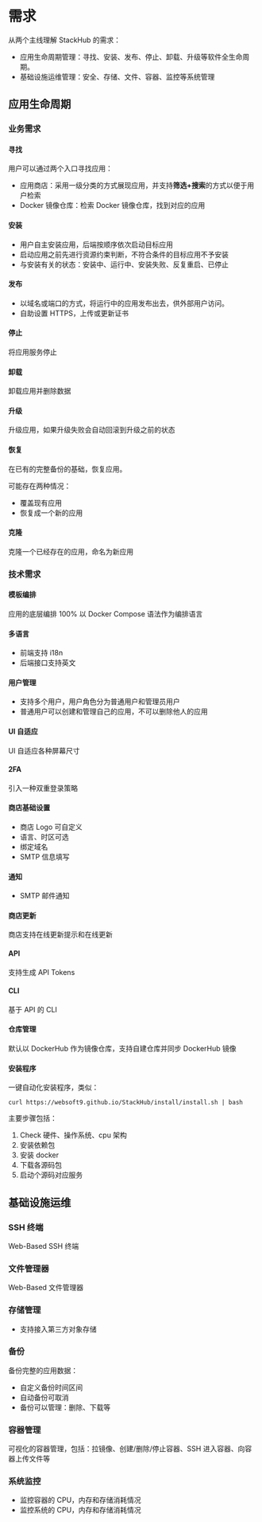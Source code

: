 # 需求

从两个主线理解 StackHub 的需求：

- 应用生命周期管理：寻找、安装、发布、停止、卸载、升级等软件全生命周期。
- 基础设施运维管理：安全、存储、文件、容器、监控等系统管理

## 应用生命周期

### 业务需求

#### 寻找

用户可以通过两个入口寻找应用：

- 应用商店：采用一级分类的方式展现应用，并支持**筛选+搜索**的方式以便于用户检索
- Docker 镜像仓库：检索 Docker 镜像仓库，找到对应的应用

#### 安装

- 用户自主安装应用，后端按顺序依次启动目标应用
- 启动应用之前先进行资源约束判断，不符合条件的目标应用不予安装
- 与安装有关的状态：安装中、运行中、安装失败、反复重启、已停止

#### 发布

- 以域名或端口的方式，将运行中的应用发布出去，供外部用户访问。
- 自助设置 HTTPS，上传或更新证书

#### 停止

将应用服务停止

#### 卸载

卸载应用并删除数据

#### 升级

升级应用，如果升级失败会自动回滚到升级之前的状态

#### 恢复

在已有的完整备份的基础，恢复应用。

可能存在两种情况：

- 覆盖现有应用
- 恢复成一个新的应用

#### 克隆

克隆一个已经存在的应用，命名为新应用

### 技术需求

#### 模板编排

应用的底层编排 100% 以 Docker Compose 语法作为编排语言

#### 多语言

- 前端支持 i18n
- 后端接口支持英文

#### 用户管理

- 支持多个用户，用户角色分为普通用户和管理员用户
- 普通用户可以创建和管理自己的应用，不可以删除他人的应用

#### UI 自适应

UI 自适应各种屏幕尺寸

#### 2FA

引入一种双重登录策略

#### 商店基础设置

- 商店 Logo 可自定义
- 语言、时区可选
- 绑定域名
- SMTP 信息填写

#### 通知

- SMTP 邮件通知

#### 商店更新

商店支持在线更新提示和在线更新

#### API

支持生成 API Tokens

#### CLI

基于 API 的 CLI

#### 仓库管理

默认以 DockerHub 作为镜像仓库，支持自建仓库并同步 DockerHub 镜像

#### 安装程序

一键自动化安装程序，类似：

```
curl https://websoft9.github.io/StackHub/install/install.sh | bash
```

主要步骤包括：

1. Check 硬件、操作系统、cpu 架构
2. 安装依赖包
3. 安装 docker
4. 下载各源码包
5. 启动个源码对应服务

## 基础设施运维

### SSH 终端

Web-Based SSH 终端

### 文件管理器

Web-Based 文件管理器

### 存储管理

- 支持接入第三方对象存储

### 备份

备份完整的应用数据：

- 自定义备份时间区间
- 自动备份可取消
- 备份可以管理：删除、下载等

### 容器管理

可视化的容器管理，包括：拉镜像、创建/删除/停止容器、SSH 进入容器、向容器上传文件等

### 系统监控

- 监控容器的 CPU，内存和存储消耗情况
- 监控系统的 CPU，内存和存储消耗情况
